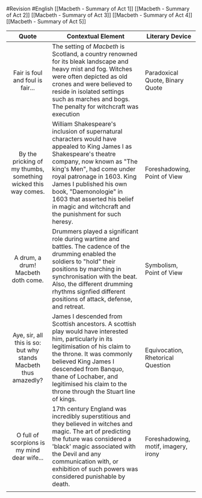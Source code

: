 #Revision #English 
[[Macbeth - Summary of Act 1]]
[[Macbeth - Summary of Act 2]]
[[Macbeth - Summary of Act 3]]
[[Macbeth - Summary of Act 4]] 
[[Macbeth - Summary of Act 5]]

|                              Quote                              | Contextual Element                                                                                                                                                                                                                                                                                                                                       | Literary Device                      |
|:---------------------------------------------------------------:| -------------------------------------------------------------------------------------------------------------------------------------------------------------------------------------------------------------------------------------------------------------------------------------------------------------------------------------------------------- | ------------------------------------ |
|                Fair is foul and foul is fair...                 | The setting of *Macbeth* is Scotland, a country renowned for its bleak landscape and heavy mist and fog. Witches were often depicted as old crones and were believed to reside in isolated settings such as marches and bogs. The penalty for witchcraft was execution                                                                                   | Paradoxical Quote, Binary Quote      |
| By the pricking of my thumbs, something wicked this way comes.  | William Shakespeare's inclusion of supernatural characters would have appealed to King James I as Shakespeare's theatre company, now known as "The king's Men", had come under royal patronage in 1603. King James I published his own book, "Daemonologie" in 1603 that asserted his belief in magic and witchcraft and the punishment for such heresy. | Foreshadowing, Point of View         |
|               A drum, a drum! Macbeth doth come.                | Drummers played a significant role during wartime and battles. The cadence of the drumming enabled the soldiers to "hold" their positions by marching in synchronisation with the beat. Also, the different drumming rhythms signfied different positions of attack, defense, and retreat.                                                               | Symbolism, Point of View             |
| Aye, sir, all this is so: but why stands Macbeth thus amazedly? | James I descended from Scottish ancestors. A scottish play would have interested him, particularly in its legitimisation of his claim to the throne. It was commonly believed King James I descended from Banquo, thane of Lochaber, and legitimised his claim to the throne through the Stuart line of kings.                                           | Equivocation, Rhetorical Question    |
|           O full of scorpions is my mind dear wife...           | 17th century England was incredibly superstitious and they believed in witches and magic. The art of predicting the future was considered a 'black' magic associated with the Devil and any communication with, or exhibition of such powers was considered punishable by death.                                                                         | Foreshadowing, motif, imagery, irony |
|                                                                |                                                                                                                                                                                                                                                                                                                                                          |                                      |
